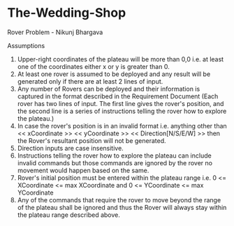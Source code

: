 # The-Wedding-Shop
Rover Problem - Nikunj Bhargava

Assumptions
1) Upper-right coordinates of the plateau will be more than 0,0 i.e. at least one of the coordinates either x or y is greater than 0.
2) At least one rover is assumed to be deployed and any result will be generated only if there are at least 2 lines of input.
3) Any number of Rovers can be deployed and their information is captured in the format described in the Requirement Document (Each rover has two lines of input. The first line gives the rover's position, and the second line is a series of instructions telling the rover how to explore the plateau.)
4) In case the rover's position is in an invalid format i.e. anything other than << xCoordinate >> << yCoordinate >> << Direction[N/S/E/W] >> then the Rover's resultant position will not be generated.
5) Direction inputs are case insensitive.
6) Instructions telling the rover how to explore the plateau can include invalid commands but those commands are ignored by the rover no movement would happen based on the same.
7) Rover's initial position must be entered within the plateau range i.e. 0 <= XCoordinate <= max XCoordinate and 0 <= YCoordinate <= max YCoordinate
8) Any of the commands that require the rover to move beyond the range of the plateau shall be ignored and thus the Rover will always stay within the plateau range described above.
